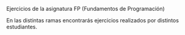 Ejercicios de la asignatura FP (Fundamentos de Programación)

En las distintas ramas encontrarás ejercicios realizados por distintos estudiantes.
